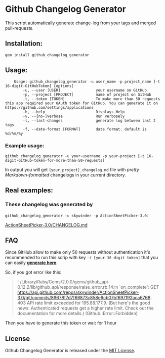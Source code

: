 Github Changelog Generator
==================

This script automatically generate change-log from your tags and merged pull-requests.

## Installation:
`gem install github_changelog_generator`

## Usage:
		Usage: github_changelog_generator -u user_name -p project_name [-t 16-digit-GitHubToken] [options]
		    -u, --user [USER]                your username on GitHub
		    -p, --project [PROJECT]          name of project on GitHub
		    -t, --token [TOKEN]              To make more than 50 requests this app required your OAuth token for GitHub. You can generate it on https://github.com/settings/applications
		    -h, --help                       Displays Help
		    -v, --[no-]verbose               Run verbosely
		    -l, --last-changes               generate log between last 2 tags
		    -f, --date-format [FORMAT]       date format. default is %d/%m/%y 

### Example usage:
`github_changelog_generator -u your-username -p your-project [-t 16-digit-GitHub-token-for-more-than-50-requests]`

In output you will get `[your_project]_changelog.md` file with *pretty Markdown-formatted* changelogs in your current directory.

## Real examples:
### These changelog was generated by 
`github_changelog_generator -u skywinder -p ActionSheetPicker-3.0`:

[ActionSheetPicker-3.0/CHANGELOG.md](https://github.com/skywinder/ActionSheetPicker-3.0/blob/master/CHANGELOG.md)

## FAQ
Since GitHub allow to make only 50 requests without authentication it's recommended to run this scrip with key `-t [your 16 digit token]` that you can easily **[generate here](https://github.com/settings/applications)**.

So, if you got error like this:
>! /Library/Ruby/Gems/2.0.0/gems/github_api-0.12.2/lib/github_api/response/raise_error.rb:14:in `on_complete': GET https://api.github.com/repos/skywinder/ActionSheetPicker-3.0/git/commits/89678f7d7f66873c858e6cb07bf697192aca6768: 403 API rate limit exceeded for 195.88.177.9. (But here's the good news: Authenticated requests get a higher rate limit. Check out the documentation for more details.) (Github::Error::Forbidden) 

Then you have to generate this token or wait for 1 hour

## License

Github Changelog Generator is released under the [MIT License](http://www.opensource.org/licenses/MIT).
